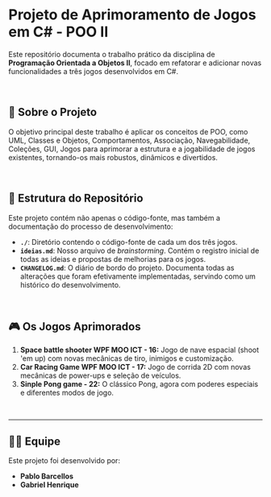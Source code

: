 Projeto de Aprimoramento de Jogos em C# - POO II
===

 Este repositório documenta o trabalho prático da disciplina de **Programação Orientada a
 Objetos II**, focado em refatorar e adicionar novas funcionalidades a três jogos
 desenvolvidos em C#.

 <br>

 ## 🎯 Sobre o Projeto

 O objetivo principal deste trabalho é aplicar os conceitos de POO, como UML, Classes e Objetos, Comportamentos, Associação, 
 Navegabilidade, Coleções, GUI, Jogos para aprimorar a estrutura e a jogabilidade de jogos existentes,
 tornando-os mais robustos, dinâmicos e divertidos.

 <br>

 ## 📂 Estrutura do Repositório

 Este projeto contém não apenas o código-fonte, mas também a documentação do processo de
 desenvolvimento:

 - **`./`**: Diretório contendo o código-fonte de cada um dos três jogos.
 - **`ideias.md`**: Nosso arquivo de *brainstorming*. Contém o registro inicial de todas as
 ideias e propostas de melhorias para os jogos.
 - **`CHANGELOG.md`**: O diário de bordo do projeto. Documenta todas as alterações que foram
 efetivamente implementadas, servindo como um histórico do desenvolvimento.

 <br>

 ## 🎮 Os Jogos Aprimorados

 1.  **Space battle shooter WPF MOO ICT - 16:** Jogo de nave espacial (shoot 'em up) com novas mecânicas de
 tiro, inimigos e customização.
 2.  **Car Racing Game WPF MOO ICT - 17:** Jogo de corrida 2D com novas mecânicas de power-ups e seleção de
 veículos.
 3.  **Sinple Pong game - 22:** O clássico Pong, agora com poderes especiais e diferentes modos de
 jogo.


 <br>

 ---

 ## 🧑‍💻 Equipe

 Este projeto foi desenvolvido por:

 - **Pablo Barcellos**
 - **Gabriel Henrique**
